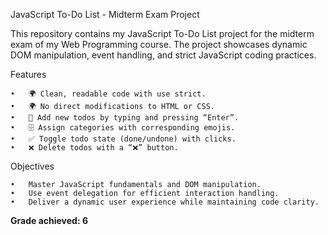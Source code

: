 JavaScript To-Do List - Midterm Exam Project

This repository contains my JavaScript To-Do List project for the midterm exam of my Web Programming course. The project showcases dynamic DOM manipulation, event handling, and strict JavaScript coding practices.

Features

	•	🌍 Clean, readable code with use strict.
	•	🌍 No direct modifications to HTML or CSS.
	•	📝 Add new todos by typing and pressing “Enter”.
	•	🗄️ Assign categories with corresponding emojis.
	•	✅ Toggle todo state (done/undone) with clicks.
	•	❌ Delete todos with a “❌” button.

Objectives

	•	Master JavaScript fundamentals and DOM manipulation.
	•	Use event delegation for efficient interaction handling.
	•	Deliver a dynamic user experience while maintaining code clarity.

**Grade achieved: 6**
